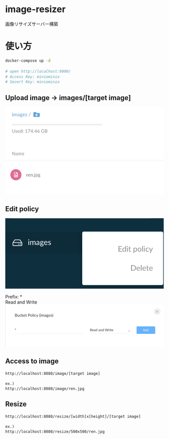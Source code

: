 # image-resizer
画像リサイズサーバー構築

# 使い方

```sh
docker-compose up -d

# open http://localhost:9000/
# Access Key: miniominio
# Secert Key: miniominio
```

## Upload image -> images/[target image]

![image](./md-images/image1.png)

## Edit policy

![image](./md-images/image2.png)

Prefix: *  
Read and Write
![image](./md-images/image3.png)

## Access to image

```
http://localhost:8080/image/[target image]

ex.)
http://localhost:8080/image/ren.jpg
```

## Resize

```
http://localhost:8080/resize/[width]x[height]/[target image]

ex.)
http://localhost:8080/resize/500x500/ren.jpg
```

